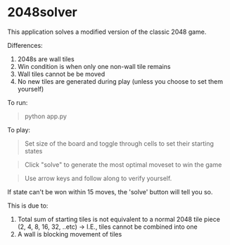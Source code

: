 # 2048solver
This application solves a modified version of the classic 2048 game.

Differences:
  1. 2048s are wall tiles
  2. Win condition is when only one non-wall tile remains
  3. Wall tiles cannot be be moved
  4. No new tiles are generated during play (unless you choose to set them yourself)

To run:
>python app.py

To play:
>Set size of the board and toggle through cells to set their starting states

>Click "solve" to generate the most optimal moveset to win the game

>Use arrow keys and follow along to verify yourself.


If state can't be won within 15 moves, the 'solve' button will tell you so. 

This is due to:
  1. Total sum of starting tiles is not equivalent to a normal 2048 tile piece (2, 4, 8, 16, 32, ..etc)
      -> I.E., tiles cannot be combined into one
  2. A wall is blocking movement of tiles
  
